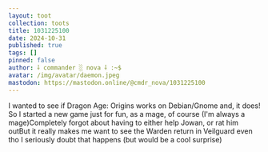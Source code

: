 ```yaml
---
layout: toot
collection: toots
title: 1031225100
date: 2024-10-31
published: true
tags: []
pinned: false
author: ⸸ commander ░ nova ⸸ :~$
avatar: /img/avatar/daemon.jpeg
mastodon: https://mastodon.online/@cmdr_nova/1031225100
---
```


I wanted to see if Dragon Age: Origins works on Debian/Gnome and, it does! So I started a new game just for fun, as a mage, of course (I'm always a mage)Completely forgot about having to either help Jowan, or rat him outBut it really makes me want to see the Warden return in Veilguard even tho I seriously doubt that happens (but would be a cool surprise)
